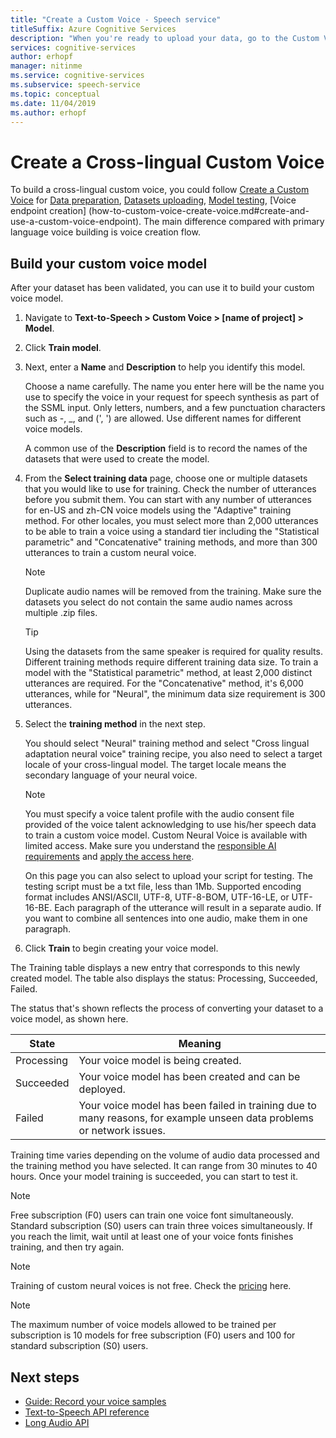 ```yaml
---
title: "Create a Custom Voice - Speech service"
titleSuffix: Azure Cognitive Services
description: "When you're ready to upload your data, go to the Custom Voice portal. Create or select a Custom Voice project. The project must share the right language/locale and the gender properties as the data you intend to use for your voice training."
services: cognitive-services
author: erhopf
manager: nitinme
ms.service: cognitive-services
ms.subservice: speech-service
ms.topic: conceptual
ms.date: 11/04/2019
ms.author: erhopf
---
```


# Create a Cross-lingual Custom Voice

To build a cross-lingual custom voice, you could follow [Create a Custom Voice](how-to-custom-voice-create-voice.md) for [Data preparation](how-to-custom-voice-prepare-data.md), [Datasets uploading](how-to-custom-voice-create-voice.md#upload-your-datasets), [Model testing](how-to-custom-voice-create-voice.md#test-your-voice-model), [Voice endpoint creation] (how-to-custom-voice-create-voice.md#create-and-use-a-custom-voice-endpoint). The main difference compared with primary language voice building is voice creation flow.

## Build your custom voice model

After your dataset has been validated, you can use it to build your custom voice model.

1.	Navigate to **Text-to-Speech > Custom Voice > [name of project] > Model**.

2.	Click **Train model**.

3.	Next, enter a **Name** and **Description** to help you identify this model.

    Choose a name carefully. The name you enter here will be the name you use to specify the voice in your request for speech synthesis as part of the SSML input. Only letters, numbers, and a few punctuation characters such as -, \_, and (', ') are allowed. Use different names for different voice models.

    A common use of the **Description** field is to record the names of the datasets that were used to create the model.

4.	From the **Select training data** page, choose one or multiple datasets that you would like to use for training. Check the number of utterances before you submit them. You can start with any number of utterances for en-US and zh-CN voice models using the "Adaptive" training method. For other locales, you must select more than 2,000 utterances to be able to train a voice using a standard tier including the "Statistical parametric" and "Concatenative" training methods, and more than 300 utterances to train a custom neural voice. 

    > [!NOTE]
    > Duplicate audio names will be removed from the training. Make sure the datasets you select do not contain the same audio names across multiple .zip files.

    > [!TIP]
    > Using the datasets from the same speaker is required for quality results. Different training methods require different training data size. To train a model with the "Statistical parametric" method, at least 2,000 distinct utterances are required. For the "Concatenative" method, it's 6,000 utterances, while for "Neural", the minimum data size requirement is 300 utterances.

5. Select the **training method** in the next step. 

    You should select "Neural" training method and select "Cross lingual adaptation neural voice" training recipe, you also need to select a target locale of your cross-lingual model. The target locale means the secondary language of your neural voice. 

    > [!NOTE]
    > You must specify a voice talent profile with the audio consent file provided of the voice talent acknowledging to use his/her speech data to train a custom voice model. Custom Neural Voice is available with limited access. Make sure you understand the [responsible AI requirements](/legal/cognitive-services/speech-service/custom-neural-voice/limited-access-custom-neural-voice?context=%2fazure%2fcognitive-services%2fspeech-service%2fcontext%2fcontext) and [apply the access here](https://aka.ms/customneural). 

    On this page you can also select to upload your script for testing. The testing script must be a txt file, less than 1Mb. Supported encoding format includes ANSI/ASCII, UTF-8, UTF-8-BOM, UTF-16-LE, or UTF-16-BE. Each paragraph of the utterance will result in a separate audio. If you want to combine all sentences into one audio, make them in one paragraph.

6. Click **Train** to begin creating your voice model.

The Training table displays a new entry that corresponds to this newly created model. The table also displays the status: Processing, Succeeded, Failed.

The status that's shown reflects the process of converting your dataset to a voice model, as shown here.

| State | Meaning |
| ----- | ------- |
| Processing | Your voice model is being created. |
| Succeeded	| Your voice model has been created and can be deployed. |
| Failed | Your voice model has been failed in training due to many reasons, for example unseen data problems or network issues. |

Training time varies depending on the volume of audio data processed and the training method you have selected. It can range from 30 minutes to 40 hours. Once your model training is succeeded, you can start to test it. 

> [!NOTE]
> Free subscription (F0) users can train one voice font simultaneously. Standard subscription (S0) users can train three voices simultaneously. If you reach the limit, wait until at least one of your voice fonts finishes training, and then try again.

> [!NOTE]
> Training of custom neural voices is not free. Check the [pricing](https://azure.microsoft.com/pricing/details/cognitive-services/speech-services/) here. 

> [!NOTE]
> The maximum number of voice models allowed to be trained per subscription is 10 models for free subscription (F0) users and 100 for standard subscription (S0) users.

## Next steps

* [Guide: Record your voice samples](record-custom-voice-samples.md)
* [Text-to-Speech API reference](rest-text-to-speech.md)
* [Long Audio API](long-audio-api.md)